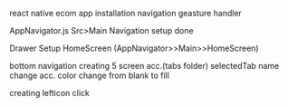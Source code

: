 react native ecom app
installation
navigation
geasture handler

AppNavigator.js
Src>Main
Navigation setup done

Drawer Setup 
HomeScreen (AppNavigator>>Main>>HomeScreen)

bottom navigation
creating 5 screen acc.(tabs folder)
selectedTab name change acc.
color change from blank to fill

creating lefticon click



